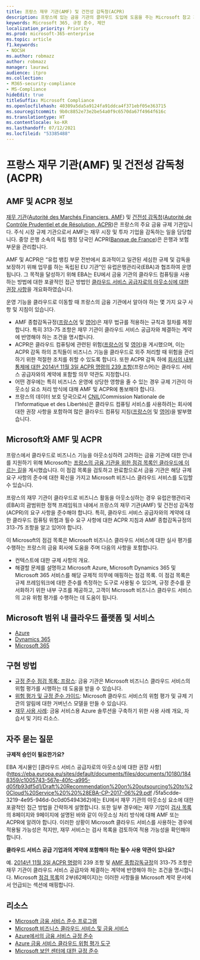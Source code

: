 ```yaml
---
title: 프랑스 재무 기관(AMF) 및 건전성 감독청(ACPR)
description: 프랑스에 있는 금융 기관의 클라우드 도입에 도움을 주는 Microsoft 참고 자료입니다.
keywords: Microsoft 365, 규정 준수, 제안
localization_priority: Priority
ms.prod: microsoft-365-enterprise
ms.topic: article
f1.keywords:
- NOCSH
ms.author: robmazz
author: robmazz
manager: laurawi
audience: itpro
ms.collection:
- M365-security-compliance
- MS-Compliance
hideEdit: true
titleSuffix: Microsoft Compliance
ms.openlocfilehash: 40309a5da5a9124fa91ddca4f371ebf05e363715
ms.sourcegitcommit: 9b0c8852e73e2be54a0f9c6570da67f4964f616c
ms.translationtype: HT
ms.contentlocale: ko-KR
ms.lasthandoff: 07/12/2021
ms.locfileid: "53385488"
---
```

# <a name="financial-authority-amf-and-prudential-authority-acpr-france"></a>프랑스 재무 기관(AMF) 및 건전성 감독청(ACPR)

## <a name="about-the-amf-and-acpr"></a>AMF 및 ACPR 정보

[재무 기관](https://www.amf-france.org/en)([Autorité des Marchés Financiers, AMF](https://www.amf-france.org/)) 및 [건전성 감독청](https://acpr.banque-france.fr/en/page-sommaire/about-acpr)([Autorité de Contrôle Prudentiel et de Résolution, ACPR](https://acpr.banque-france.fr/))은 프랑스의 주요 금융 규제 기관입니다. 주식 시장 규제 기관으로서 AMF는 재무 시장 및 투자 기업을 감독하는 일을 담당합니다. 중앙 은행 소속의 독립 행정 당국인 ACPR([Banque de France](https://www.banque-france.fr/))은 은행과 보험 부문을 관리합니다.  
  
AMF 및 ACPR은 “유럽 뱅킹 부문 전반에서 효과적이고 일관된 세심한 규제 및 감독을 보장하기 위해 업무를 하는 독립된 EU 기관”인 유럽은행관리국(EBA)과 협조하여 운영됩니다. 그 목적을 달성하기 위해 EBA는 EU에서 금융 기관의 클라우드 컴퓨팅을 사용하는 방법에 대한 포괄적인 접근 방법인 [클라우드 서비스 공급자로의 아웃소싱에 대한 권장 사항](https://eba.europa.eu/sites/default/documents/files/documents/10180/1848359/c1005743-567e-40fc-a995-d05fb93df5d1/Draft%20Recommendation%20on%20outsourcing%20to%20Cloud%20Service%20%20%28EBA-CP-2017-06%29.pdf )을 개요화하였습니다.  
  
운영 기능을 클라우드로 이동할 때 프랑스의 금융 기관에서 알아야 하는 몇 가지 요구 사항 및 지침이 있습니다.

- AMF 종합감독규정([프랑스어](https://amf-france.org/eli/fr/aai/amf/rg/livre/1/fr.html) 및 [영어](https://amf-france.org/eli/fr/aai/amf/rg/20180103/notes/en.pdf))은 재무 법규를 적용하는 규칙과 절차를 제정합니다. 특히 313-75 조항은 재무 기관이 클라우드 서비스 공급자와 체결하는 계약에 반영해야 하는 조건을 명시합니다.
- ACPR은 클라우드 컴퓨팅에 관련된 위험([프랑스어](https://acpr.banque-france.fr/sites/default/files/medias/documents/201307-risques-associes-au-cloud-computing.pdf) 및 [영어](https://acpr.banque-france.fr/sites/default/files/medias/documents/201307-the-risks-associated-with-cloud-computing.pdf))을 게시했으며, 이는 ACPR 감독 하의 조직들이 비즈니스 기능을 클라우드로 외주 처리할 때 위험을 관리하기 위한 적절한 조치를 취할 수 있도록 합니다. 또한 ACPR 감독 하에 [회사의 내부 통제에 대한 2014년 11월 3일 ACPR 명령의 239 조항](https://www.legifrance.gouv.fr/affichTexte.do?cidTexte=JORFTEXT000029700770&categorieLien=id)(프랑스어)는 클라우드 서비스 공급자와의 계약에 포함할 의무 약관도 지정합니다.
- 어떤 경우에는 특히 비즈니스 운영에 상당한 영향을 줄 수 있는 경우 규제 기관이 아웃소싱 요소 처리 방식에 대해 AMF 및 ACPR에 통보해야 합니다.
- 프랑스의 데이터 보호 당국으로서 [CNIL](https://www.cnil.fr/en/home)(Commission Nationale de l’Informatique et des Libertés)은 클라우드 컴퓨팅 서비스를 사용하려는 회사에 대한 권장 사항을 포함하여 많은 클라우드 컴퓨팅 지침([프랑스어](https://www.cnil.fr/sites/default/files/typo/document/Recommandations_pour_les_entreprises_qui_envisagent_de_souscrire_a_des_services_de_Cloud.pdf) 및 [영어](https://www.cnil.fr/sites/default/files/typo/document/Recommendations_for_companies_planning_to_use_Cloud_computing_services.pdf))을 발부했습니다.

## <a name="microsoft-and-the-amf-and-acpr"></a>Microsoft와 AMF 및 ACPR

프랑스에서 클라우드로 비즈니스 기능을 아웃소싱하려 고려하는 금융 기관에 대한 안내를 지원하기 위해 Microsoft는 [프랑스의 금융 기관을 위한 점검 목록인 클라우드에 이르는 길](https://aka.ms/FinServ-Guide-France)을 게시했습니다. 이 점검 목록을 검토하고 완료함으로서 금융 기관은 해당 규제 요구 사항의 준수에 대한 확신을 가지고 Microsoft 비즈니스 클라우드 서비스를 도입할 수 있습니다.  
  
프랑스의 재무 기관이 클라우드로 비즈니스 활동을 아웃소싱하는 경우 유럽은행관리국(EBA)의 괌범위한 정책 프레임워크 내에서 프랑스의 재무 기관(AMF) 및 건전성 감독청(ACPR)의 요구 사항을 준수해야 합니다. 특히, 클라우드 서비스 공급자와의 계약에 대한 클라우드 컴퓨팅 위험과 필수 요구 사항에 대한 ACPR 지침과 AMF 종합감독규정의 313-75 조항을 알고 있어야 합니다.  
  
이 Microsoft의 점검 목록은 Microsoft 비즈니스 클라우드 서비스에 대한 실사 평가를 수행하는 프랑스의 금융 회사에 도움을 주며 다음의 사항을 포함합니다.

- 컨텍스트에 대한 규제 사항의 개요.
- 해결할 문제를 설명하고 Microsoft Azure, Microsoft Dynamics 365 및 Microsoft 365 서비스를 해당 규제적 의무에 매핑하는 점검 목록. 이 점검 목록은 규제 프레임워크에 대한 준수를 측정하는 도구로 사용될 수 있으며, 규정 준수를 문서화하기 위한 내부 구조를 제공하고, 고객이 Microsoft 비즈니스 클라우드 서비스의 고유 위험 평가를 수행하는 데 도움이 됩니다.

## <a name="microsoft-in-scope-cloud-platforms--services"></a>Microsoft 범위 내 클라우드 플랫폼 및 서비스

- [Azure](https://aka.ms/AzureCompliance)
- [Dynamics 365](https://aka.ms/d365-compliance-list)
- [Microsoft 365](https://aka.ms/o365-compliance-framework)

## <a name="how-to-implement"></a>구현 방법

- [규정 준수 점검 목록: 프랑스](https://aka.ms/FinServ-Guide-France): 금융 기관은 Microsoft 비즈니스 클라우드 서비스의 위험 평가를 시행하는 데 도움을 받을 수 있습니다.
- [위험 평가 및 규정 준수 가이드](https://aka.ms/RiskGovernanceGuide): Microsoft 클라우드 서비스의 위험 평가 및 규제 기관의 알림에 대한 거버넌스 모델을 만들 수 있습니다.
- [재무 사용 사례](/azure/industry/financial/): 금융 서비스용 Azure 솔루션을 구축하기 위한 사용 사례 개요, 자습서 및 기타 리소스.

## <a name="frequently-asked-questions"></a>자주 묻는 질문

**규제적 승인이 필요한가요?**

EBA 게시물인 [클라우드 서비스 공급자로의 아웃소싱에 대한 권장 사항](https://eba.europa.eu/sites/default/documents/files/documents/10180/1848359/c1005743-567e-40fc-a995-d05fb93df5d1/Draft%20Recommendation%20on%20outsourcing%20to%20Cloud%20Service%20%20%28EBA-CP-2017-06%29.pdf /5fa5cdde-3219-4e95-946d-0c0d05494362)에는 EU에서 재무 기관의 아웃소싱 요소에 대한 포괄적인 접근 방법을 간략하게 설명합니다. 또한 일부 경우에는 재무 기업이 [검사 목록](https://aka.ms/FinServ-Guide-France)의 8페이지와 9페이지에 설명된 바와 같이 아웃소싱 처리 방식에 대해 AMF 또는 ACPR에 알려야 합니다. 이러한 상황이 Microsoft 클라우드 서비스를 사용하는 경우에 적용될 가능성은 적지만, 재무 서비스는 검사 목록을 검토하여 적용 가능성을 확인해야 합니다.

**클라우드 서비스 공급 기업과의 계약에 포함해야 하는 필수 사용 약관이 있나요?**

예. [2014년 11월 3일 ACPR 명령](https://www.legifrance.gouv.fr/affichTexte.do?cidTexte=JORFTEXT000029700770&categorieLien=id)의 239 조항 및 [AMF 종합감독규정](https://www.amf-france.org/eli/fr/aai/amf/rg/livre/1/fr.html)의 313-75 조항은 재무 기관이 클라우드 서비스 공급자와 체결하는 계약에 반영해야 하는 조건을 명시합니다. Microsoft [점검 목록](https://aka.ms/FinServ-Guide-France)의 2부(62페이지)는 이러한 사항들을 Microsoft 계약 문서에서 언급되는 섹션에 매핑합니다.

## <a name="resources"></a>리소스

- [Microsoft 금융 서비스 준수 프로그램](https://aka.ms/FSCP-Print)
- [Microsoft 비즈니스 클라우드 서비스 및 금융 서비스](https://servicetrust.microsoft.com/viewpage/financialservicesoverview)
- [Azure에서의 금융 서비스 규정 준수](https://azure.microsoft.com/resources/videos/azurecon-2015-financial-services-compliance-in-azure/)
- [Azure 금융 서비스 클라우드 위험 평가 도구](https://servicetrust.microsoft.com/ViewPage/FFIECBlueprint?command=Download&downloadType=Document&downloadId=079a1973-711a-428f-9312-9ddd290cff7b&docTab=c726d5c0-2d1e-11e8-a485-57140ec19669_PaaS)
- [Microsoft 보안 센터에 대한 규정 준수](https://www.microsoft.com/trust-center/compliance/compliance-overview)
